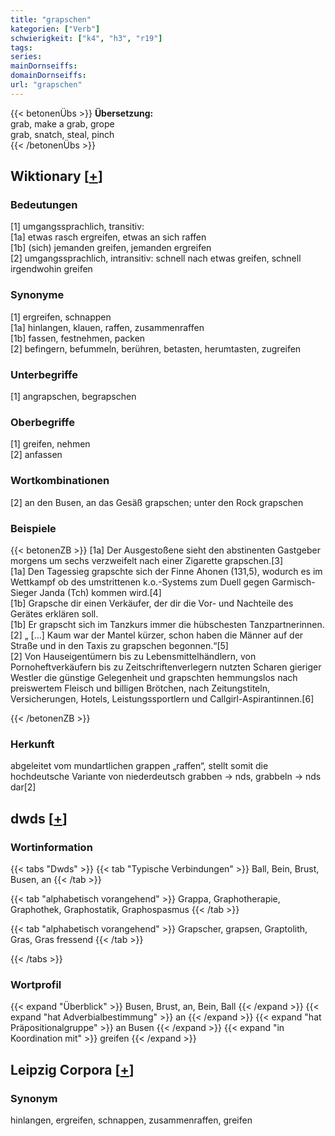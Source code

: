 ```yaml
---
title: "grapschen"
kategorien: ["Verb"]
schwierigkeit: ["k4", "h3", "r19"]
tags:
series:
mainDornseiffs:
domainDornseiffs:
url: "grapschen"
---
```


{{< betonenÜbs >}}
**Übersetzung:**  
grab, make a grab, grope  
grab, snatch, steal, pinch  
{{< /betonenÜbs >}}

## Wiktionary [[+](https://de.wiktionary.org/wiki/grapschen)]

### Bedeutungen
[1] umgangssprachlich, transitiv:  
[1a] etwas rasch ergreifen, etwas an sich raffen  
[1b] (sich) jemanden greifen, jemanden ergreifen  
[2] umgangssprachlich, intransitiv: schnell nach etwas greifen, schnell irgendwohin greifen  

### Synonyme
[1] ergreifen, schnappen  
[1a] hinlangen, klauen, raffen, zusammenraffen  
[1b] fassen, festnehmen, packen  
[2] befingern, befummeln, berühren, betasten, herumtasten, zugreifen  

### Unterbegriffe
[1] angrapschen, begrapschen  

### Oberbegriffe
[1] greifen, nehmen  
[2] anfassen  

### Wortkombinationen
[2] an den Busen, an das Gesäß grapschen; unter den Rock grapschen  

### Beispiele
{{< betonenZB >}}
[1a] Der Ausgestoßene sieht den abstinenten Gastgeber morgens um sechs verzweifelt nach einer Zigarette grapschen.[3]  
[1a] Den Tagessieg grapschte sich der Finne Ahonen (131,5), wodurch es im Wettkampf ob des umstrittenen k.o.-Systems zum Duell gegen Garmisch-Sieger Janda (Tch) kommen wird.[4]  
[1b] Grapsche dir einen Verkäufer, der dir die Vor- und Nachteile des Gerätes erklären soll.  
[1b] Er grapscht sich im Tanzkurs immer die hübschesten Tanzpartnerinnen.  
[2]  „ […] Kaum war der Mantel kürzer, schon haben die Männer auf der Straße und in den Taxis zu grapschen begonnen.“[5]  
[2] Von Hauseigentümern bis zu Lebensmittelhändlern, von Pornoheftverkäufern bis zu Zeitschriftenverlegern nutzten Scharen gieriger Westler die günstige Gelegenheit und grapschten hemmungslos nach preiswertem Fleisch und billigen Brötchen, nach Zeitungstiteln, Versicherungen, Hotels, Leistungssportlern und Callgirl-Aspirantinnen.[6]  

{{< /betonenZB >}}
### Herkunft
abgeleitet vom mundartlichen grappen „raffen“, stellt somit die hochdeutsche Variante von niederdeutsch grabben → nds, grabbeln → nds dar[2]  



## dwds [[+](https://www.dwds.de/wb/grapschen)]

### Wortinformation
{{< tabs "Dwds" >}}
{{< tab "Typische Verbindungen" >}}
Ball, Bein, Brust, Busen, an
{{< /tab >}}

{{< tab "alphabetisch vorangehend" >}}
Grappa, Graphotherapie, Graphothek, Graphostatik, Graphospasmus
{{< /tab >}}

{{< tab "alphabetisch vorangehend" >}}
Grapscher, grapsen, Graptolith, Gras, Gras fressend
{{< /tab >}}

{{< /tabs >}}

### Wortprofil
{{< expand "Überblick" >}} Busen, Brust, an, Bein, Ball {{< /expand >}}
{{< expand "hat Adverbialbestimmung" >}} an {{< /expand >}}
{{< expand "hat Präpositionalgruppe" >}} an Busen {{< /expand >}}
{{< expand "in Koordination mit" >}} greifen {{< /expand >}}

## Leipzig Corpora [[+](https://corpora.uni-leipzig.de/en/res?word=grapschen&corpusId=deu_newscrawl-public_2018)]


### Synonym
hinlangen, ergreifen, schnappen, zusammenraffen, greifen

